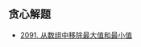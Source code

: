 
## 贪心解题

* [2091. 从数组中移除最大值和最小值](https://leetcode.cn/problems/removing-minimum-and-maximum-from-array/description/)